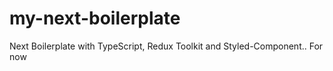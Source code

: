 # my-next-boilerplate
Next Boilerplate with TypeScript, Redux Toolkit and Styled-Component.. For now
